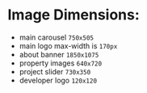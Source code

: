 # Image Dimensions:

- main carousel `750x505`
- main logo max-width is `170px`
- about banner `1850x1075`
- property images `640x720`
- project slider `730x350`
- developer logo `120x120`